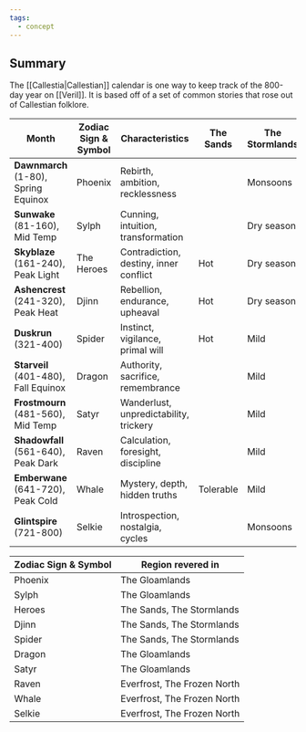 ```yaml
---
tags:
  - concept
---
```

## Summary

The [[Callestia|Callestian]] calendar is one way to keep track of the 800-day year on [[Veril]]. It is based off of a set of common stories that rose out of Callestian folklore.

| **Month**                            | **Zodiac Sign & Symbol** | Characteristics                        | The Sands | The Stormlands | **The Gloamlands** | **The Frozen North** | **Everfrost** |
| ------------------------------------ | ------------------------ | -------------------------------------- | --------- | -------------- | ------------------ | -------------------- | ------------- |
| **Dawnmarch** (1-80), Spring Equinox | Phoenix                  | Rebirth, ambition, recklessness        |           | Monsoons       |                    |                      |               |
| **Sunwake** (81-160), Mid Temp       | Sylph                    | Cunning, intuition, transformation     |           | Dry season     |                    |                      |               |
| **Skyblaze** (161-240), Peak Light   | The Heroes               | Contradiction, destiny, inner conflict | Hot       | Dry season     |                    | Warm                 |               |
| **Ashencrest** (241-320), Peak Heat  | Djinn                    | Rebellion, endurance, upheaval         | Hot       | Dry season     |                    | Warm                 | Tolerable     |
| **Duskrun** (321-400)                | Spider                   | Instinct, vigilance, primal will       | Hot       | Mild           |                    | Warm                 |               |
| **Starveil** (401-480), Fall Equinox | Dragon                   | Authority, sacrifice, remembrance      |           | Mild           |                    |                      |               |
| **Frostmourn** (481-560), Mid Temp   | Satyr                    | Wanderlust, unpredictability, trickery |           | Mild           |                    |                      |               |
| **Shadowfall** (561-640), Peak Dark  | Raven                    | Calculation, foresight, discipline     |           | Mild           |                    |                      | Cold          |
| **Emberwane** (641-720), Peak Cold   | Whale                    | Mystery, depth, hidden truths          | Tolerable | Mild           |                    | Cold                 | Cold          |
| **Glintspire** (721-800)             | Selkie                   | Introspection, nostalgia, cycles       |           | Monsoons       |                    |                      | Cold          |

| **Zodiac Sign & Symbol** | Region revered in           |
| ------------------------ | --------------------------- |
| Phoenix                  | The Gloamlands              |
| Sylph                    | The Gloamlands              |
| Heroes                   | The Sands, The Stormlands   |
| Djinn                    | The Sands, The Stormlands   |
| Spider                   | The Sands, The Stormlands   |
| Dragon                   | The Gloamlands              |
| Satyr                    | The Gloamlands              |
| Raven                    | Everfrost, The Frozen North |
| Whale                    | Everfrost, The Frozen North |
| Selkie                   | Everfrost, The Frozen North |
